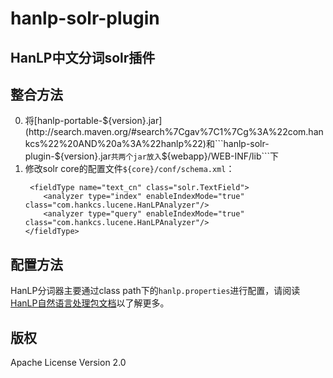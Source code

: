 hanlp-solr-plugin
========

HanLP中文分词solr插件
----------------------

## 整合方法
 0. 将[hanlp-portable-${version}.jar](http://search.maven.org/#search%7Cgav%7C1%7Cg%3A%22com.hankcs%22%20AND%20a%3A%22hanlp%22)和```hanlp-solr-plugin-${version}.jar```共两个jar放入```${webapp}/WEB-INF/lib```下
 0. 修改solr core的配置文件```${core}/conf/schema.xml```：
    ```
     <fieldType name="text_cn" class="solr.TextField">
        <analyzer type="index" enableIndexMode="true" class="com.hankcs.lucene.HanLPAnalyzer"/>
        <analyzer type="query" enableIndexMode="true" class="com.hankcs.lucene.HanLPAnalyzer"/>
    </fieldType>
    ```

## 配置方法
 HanLP分词器主要通过class path下的```hanlp.properties```进行配置，请阅读[HanLP自然语言处理包文档](https://github.com/hankcs/HanLP)以了解更多。
 
## 版权
 Apache License Version 2.0
